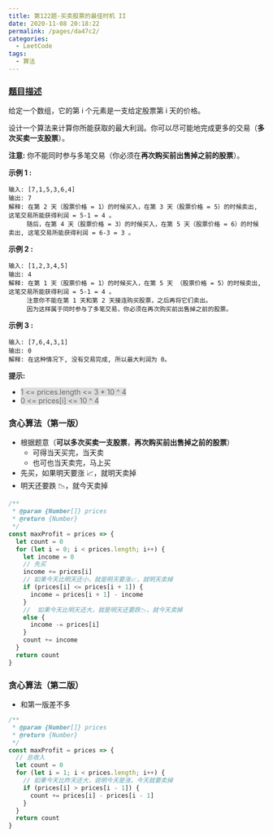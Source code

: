```yaml
---
title: 第122题-买卖股票的最佳时机 II
date: 2020-11-08 20:18:22
permalink: /pages/da47c2/
categories:
  - LeetCode
tags:
  - 算法
---
```


### [题目描述](https://leetcode-cn.com/problems/best-time-to-buy-and-sell-stock-ii/solution/)

给定一个数组，它的第 i 个元素是一支给定股票第 i 天的价格。

设计一个算法来计算你所能获取的最大利润。你可以尽可能地完成更多的交易（**多次买卖一支股票**）。

**注意:** 你不能同时参与多笔交易（你必须在**再次购买前出售掉之前的股票**）。

**示例 1 :**

```
输入: [7,1,5,3,6,4]
输出: 7
解释: 在第 2 天（股票价格 = 1）的时候买入，在第 3 天（股票价格 = 5）的时候卖出, 这笔交易所能获得利润 = 5-1 = 4 。
     随后，在第 4 天（股票价格 = 3）的时候买入，在第 5 天（股票价格 = 6）的时候卖出, 这笔交易所能获得利润 = 6-3 = 3 。
```

<!-- more -->

**示例 2 :**

```
输入: [1,2,3,4,5]
输出: 4
解释: 在第 1 天（股票价格 = 1）的时候买入，在第 5 天 （股票价格 = 5）的时候卖出, 这笔交易所能获得利润 = 5-1 = 4 。
     注意你不能在第 1 天和第 2 天接连购买股票，之后再将它们卖出。
     因为这样属于同时参与了多笔交易，你必须在再次购买前出售掉之前的股票。
```

**示例 3 :**

```
输入: [7,6,4,3,1]
输出: 0
解释: 在这种情况下, 没有交易完成, 所以最大利润为 0。
```

**提示:**

- <span style="background: #ddd; color: #666;"> 1 <= prices.length <= 3 \* 10 ^ 4 </span>
- <span style="background: #ddd; color: #666;"> 0 <= prices[i] <= 10 ^ 4 </span>

### 贪心算法（第一版）

- 根据题意（**可以多次买卖一支股票**，**再次购买前出售掉之前的股票**）
  - 可得当天买完，当天卖
  - 也可也当天卖完，马上买
- 先买，如果明天要涨 📈，就明天卖掉
- 明天还要跌 📉，就今天卖掉

```JavaScript
/**
 * @param {Number[]} prices
 * @return {Number}
 */
const maxProfit = prices => {
  let count = 0
  for (let i = 0; i < prices.length; i++) {
    let income = 0
    // 先买
    income += prices[i]
    // 如果今天比明天还小，就是明天要涨📈，就明天卖掉
    if (prices[i] <= prices[i + 1]) {
      income = prices[i + 1] - income
    }
    //  如果今天比明天还大，就是明天还要跌📉，就今天卖掉
    else {
      income -= prices[i]
    }
    count += income
  }
  return count
}
```

### 贪心算法（第二版）

- 和第一版差不多

```JavaScript
/**
 * @param {Number[]} prices
 * @return {Number}
 */
const maxProfit = prices => {
  // 总收入
  let count = 0
  for (let i = 1; i < prices.length; i++) {
    // 如果今天比昨天还大，说明今天是涨，今天就要卖掉
    if (prices[i] > prices[i - 1]) {
      count += prices[i] - prices[i - 1]
    }
  }
  return count
}
```

